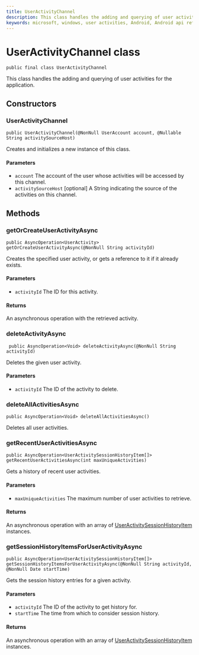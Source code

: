 ```yaml
---
title: UserActivityChannel
description: This class handles the adding and querying of user activities for the application.
keywords: microsoft, windows, user activities, Android, Android api reference 
---
```


# UserActivityChannel class

```
public final class UserActivityChannel
```

This class handles the adding and querying of user activities for the application.

## Constructors

### UserActivityChannel
`public UserActivityChannel(@NonNull UserAccount account, @Nullable String activitySourceHost)`

Creates and initializes a new instance of this class.

#### Parameters
* `account` The account of the user whose activities will be accessed by this channel.
* `activitySourceHost` [optional] A String indicating the source of the activities on this channel.

## Methods

### getOrCreateUserActivityAsync
`public AsyncOperation<UserActivity> getOrCreateUserActivityAsync(@NonNull String activityId)`

Creates the specified user activity, or gets a reference to it if it already exists.

#### Parameters
* `activityId` The ID for this activity.

#### Returns
An asynchronous operation with the retrieved activity.

### deleteActivityAsync
` public AsyncOperation<Void> deleteActivityAsync(@NonNull String activityId)`

Deletes the given user activity.

#### Parameters
* `activityId` The ID of the activity to delete.

### deleteAllActivitiesAsync
`public AsyncOperation<Void> deleteAllActivitiesAsync()`

Deletes all user activities.


### getRecentUserActivitiesAsync
`public AsyncOperation<UserActivitySessionHistoryItem[]> getRecentUserActivitiesAsync(int maxUniqueActivities)`

Gets a history of recent user activities. 

#### Parameters
* `maxUniqueActivities` The maximum number of user activities to retrieve.

#### Returns
An asynchronous operation with an array of [UserActivitySessionHistoryItem](UserActivitySessionHistoryItem.md) instances.

### getSessionHistoryItemsForUserActivityAsync
`public AsyncOperation<UserActivitySessionHistoryItem[]> getSessionHistoryItemsForUserActivityAsync(@NonNull String activityId, @NonNull Date startTime)`

Gets the session history entries for a given activity.

#### Parameters
* `activityId` The ID of the activity to get history for.
* `startTime` The time from which to consider session history.

#### Returns
An asynchronous operation with an array of [UserActivitySessionHistoryItem](UserActivitySessionHistoryItem.md) instances.